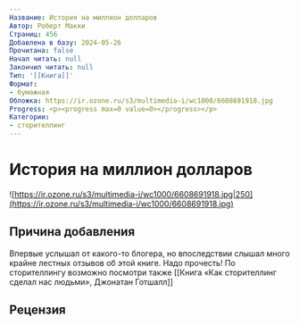 ```yaml
---
Название: История на миллион долларов
Автор: Роберт Макки
Страниц: 456
Добавлена в базу: 2024-05-26
Прочитана: false
Начал читать: null
Закончил читать: null
Тип: '[[Книга]]'
Формат:
- бумажная
Обложка: https://ir.ozone.ru/s3/multimedia-i/wc1000/6608691918.jpg
Progress: <p><progress max=0 value=0></progress></p>
Категории:
- сторителлинг
---
```

# История на миллион долларов

![https://ir.ozone.ru/s3/multimedia-i/wc1000/6608691918.jpg|250](https://ir.ozone.ru/s3/multimedia-i/wc1000/6608691918.jpg)

## Причина добавления

Впервые услышал от какого-то блогера, но впоследствии слышал много крайне лестных отзывов об этой книге. Надо прочесть! По сторителлингу возможно посмотри также [[Книга «Как сторителлинг сделал нас людьми», Джонатан Готшалл]]

## Рецензия